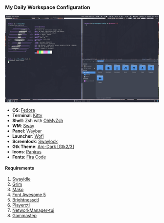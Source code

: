 ### My Daily Workspace Configuration

![Screenshot](./screenshot.png)

- **OS**: [Fedora](https://getfedora.org/)
- **Terminal**: [Kitty](https://sw.kovidgoyal.net/kitty/)
- **Shell**: Zsh with [OhMyZsh](https://ohmyz.sh/) 
- **WM**: [Sway](https://github.com/swaywm/sway)
- **Panel**: [Waybar](https://github.com/Alexays/Waybar)
- **Launcher**: [Wofi](https://hg.sr.ht/~scoopta/wofi)
- **Screenlock**: [Swaylock](https://github.com/swaywm/swaylock)
- **Gtk Theme**: [Arc-Dark [Gtk2/3]](https://github.com/horst3180/Arc-theme)
- **Icons**: [Papirus](https://github.com/PapirusDevelopmentTeam/papirus-icon-theme)
- **Fonts**: [Fira Code](https://github.com/tonsky/FiraCode)


#### Requirements
1. [Swayidle](https://github.com/swaywm/swayidle)
2. [Grim](https://wayland.emersion.fr/grim/)
3. [Mako](https://github.com/emersion/mako)
4. [Font Awesome 5](https://fontawesome.com/)
5. [Brightnessctl](https://github.com/Hummer12007/brightnessctl)
6. [Playerctl](https://github.com/altdesktop/playerctl)
7. [NetworkManager-tui](https://pkgs.org/download/networkmanager-tui)
8. [Gammastep](https://gitlab.com/chinstrap/gammastep)
